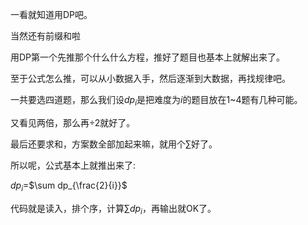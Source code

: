 一看就知道用DP吧。

当然还有前缀和啦

用DP第一个先推那个什么什么方程，推好了题目也基本上就解出来了。

至于公式怎么推，可以从小数据入手，然后逐渐到大数据，再找规律吧。

一共要选四道题，那么我们设$dp_{i}$是把难度为$i$的题目放在$1$~$4$题有几种可能。

又看见两倍，那么再$÷2$就好了。

最后还要求和，方案数全部加起来嘛，就用个$\sum$好了。

所以呢，公式基本上就推出来了:

$dp_{i}$=$\sum dp_{\frac{2}{i}}$

代码就是读入，排个序，计算$\sum dp_{i}$，再输出就OK了。



